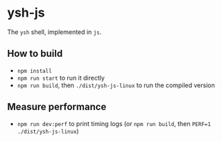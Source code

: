# ysh-js

The `ysh` shell, implemented in `js`.

## How to build
- `npm install`
- `npm run start` to run it directly
- `npm run build`, then `./dist/ysh-js-linux` to run the compiled version


## Measure performance
- `npm run dev:perf` to print timing logs (or `npm run build`, then `PERF=1 ./dist/ysh-js-linux`)